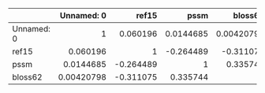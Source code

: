 |            |   Unnamed: 0 |     ref15 |       pssm |     bloss62 |
|:-----------|-------------:|----------:|-----------:|------------:|
| Unnamed: 0 |   1          |  0.060196 |  0.0144685 |  0.00420798 |
| ref15      |   0.060196   |  1        | -0.264489  | -0.311075   |
| pssm       |   0.0144685  | -0.264489 |  1         |  0.335744   |
| bloss62    |   0.00420798 | -0.311075 |  0.335744  |  1          |